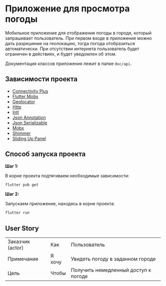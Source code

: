 # Приложение для просмотра погоды

Мобильное приложение для отображения погоды в городе, который запрашивает пользователь. При первом входе в приложение можно дать разрешение на геолокацию, тогда погода отобразиться автоматически. При отсутствии интернета пользователь будет ограничен в действиях, и будет уведомлен об этом.

Документация классов приложения лежит в папке `doc/api`.

## Зависимости проекта
- [Connectivity Plus](https://pub.dev/packages/connectivity_plus)
- [Flutter Mobx](https://pub.dev/packages/flutter_mobx)
- [Geolocator](https://pub.dev/packages/geolocator)
- [Http](https://pub.dev/packages/http)
- [Intl](https://pub.dev/packages/intl)
- [Json Annotation](https://pub.dev/packages/json_annotation)
- [Json Serializable](https://pub.dev/packages/json_serializable)
- [Mobx](https://pub.dev/packages/mobx)
- [Shimmer](https://pub.dev/packages/shimmer)
- [Sliding Up Panel](https://pub.dev/packages/sliding_up_panel)

## Способ запуска проекта

**Шаг 1:**

В корне проекта подтягиваем необходимые зависимости:

```bash
flutter pub get 
```

**Шаг 2:**

Запускаем приложение, находясь в корне проекта:

```bash
flutter run
```
## User Story

|                  |        |                                      |
| ---------------- | ------ | ------------------------------------ |
| Заказчик (actor) | Как    | Пользователь                         |
| Примечание       | Я хочу | Увидеть погоду в заданном городе     |
| Цель             | Чтобы  | Получить немедленный доступ к погоде |

